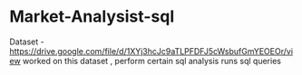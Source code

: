 # Market-Analysist-sql
Dataset - https://drive.google.com/file/d/1XYj3hcJc9aTLPFDFJ5cWsbufGmYEOEOr/view
worked on this dataset , perform certain sql analysis runs sql queries 
